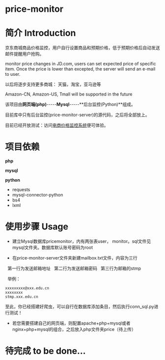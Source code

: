price-monitor
==========

# 简介 Introduction

京东商城商品价格监控，用户自行设置商品和预期价格，低于预期价格后自动发送邮件提醒用户抢购。

monitor price changes in JD.com, users can set expected price of specific item. Once the price is lower than excepted, the server will send an e-mail to user. 

以后将逐步支持更多商城： 天猫，淘宝，亚马逊等

Amazon-CN, Amazon-US, Tmall will be supported in the future

该项目由**网页端(php)**-----**Mysql**-----**后台监控(Python)**组成。

目前库中只有后台监控(price-monitor-server)的源代码，之后将全部放上。

目前已经开放测试：访问<a href="http://monitor.usau-buy.me/">电商价格监控系统</a>便可体验。

# 项目依赖

**php**

**mysql**

**python**

- requests
- mysql-connector-python
- bs4
- lxml


# 使用步骤 Usage

- 建立Mysql数据库pricemonitor，内有两张表user， monitor。sql文件见mysql文件夹。数据库默认账号密码为root

- 在price-monitor-server文件夹新建mailbox.txt文件，内容为三行

       第一行为发送邮箱地址
       第二行为发送邮箱密码
       第三行为邮箱的stmp

       举例：
```
xxxxxxxxx@xxx.edu.cn  
xxxxxxxx
stmp.xxx.edu.cn
```
至此，你已经搭建好爬虫，可以自行在数据库添加条目，然后执行conn_sql.py进行测试！

- 若您需要搭建自己的网页端，则配置apache+php+mysql或者nginx+php+mysql的组合，之后放入php文件夹price（待上传）


# 待完成 to be done...
